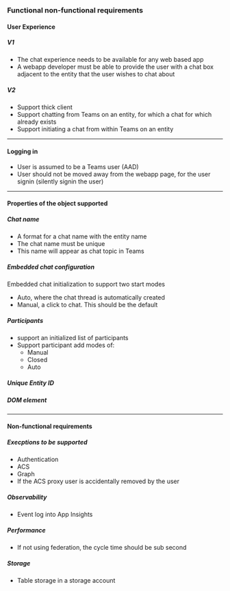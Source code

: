 ### Functional non-functional requirements 

#### User Experience
##### V1
- The chat experience needs to be available for any web based app
- A webapp developer must be able to provide the user with a chat box adjacent to the entity that the user wishes to chat about
##### V2
- Support thick client
- Support chatting from Teams on an entity, for which a chat for which already exists
- Support initiating a chat from within Teams on an entity
-----------------------------------------------------------------
#### Logging in
- User is assumed to be a Teams user (AAD)
- User should not be moved away from the webapp page, for the user signin (silently signin the user)
------------------------------------------------------------------
#### Properties of the object supported
##### Chat name
- A format for a chat name with the entity name 
- The chat name must be unique
- This name will appear as chat topic in Teams

##### Embedded chat configuration
Embedded chat initialization to support two start modes
- Auto, where the chat thread is automatically created
- Manual, a click to chat. This should be the default

##### Participants
- support an initialized list of participants
- Support participant add modes of:
    + Manual
    + Closed
    + Auto

##### Unique Entity ID 
##### DOM element

----------------------------------------------------
#### Non-functional requirements

##### Execptions to be supported
- Authentication 
- ACS 
- Graph
- If the ACS proxy user is accidentally removed by the user

##### Observability
- Event log into App Insights

##### Performance
- If not using federation, the cycle time should be sub second

##### Storage
- Table storage in a storage account

